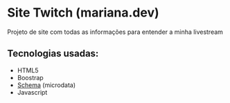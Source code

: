# Site Twitch (mariana.dev)

Projeto de site com todas as informações para entender a minha livestream

## Tecnologias usadas:
* HTML5
* Boostrap
* [Schema](https://schema.org/docs/gs.html#microdata_how) (microdata)
* Javascript
